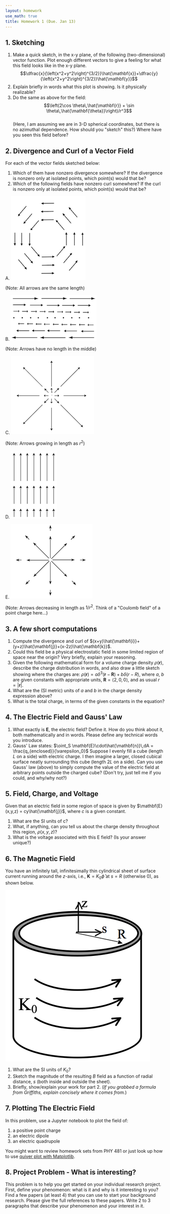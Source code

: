 ```yaml
---
layout: homework
use_math: true
title: Homework 1 (Due. Jan 13)
---
```


## 1. Sketching

1. Make a quick sketch, in the x-y plane, of the following (two-dimensional) vector function. Plot enough different vectors to give a feeling for what this field looks like in the x-y plane.
$$\dfrac{x}{\left(x^2+y^2\right)^{3/2}}\hat{\mathbf{x}}+\dfrac{y}{\left(x^2+y^2\right)^{3/2}}\hat{\mathbf{y}}$$
2. Explain briefly in words what this plot is showing. Is it physically realizable?
3. Do the same as above for the field:
$$\left(2\cos \theta\,\hat{\mathbf{r}} + \sin \theta\,\hat{\mathbf{\theta}}\right)/r^3$$  
(Here, I am assuming we are in 3-D spherical coordinates, but there is no azimuthal dependence. How should you "sketch" this?) Where have you seen this field before?

## 2. Divergence and Curl of a Vector Field

For each of the vector fields sketched below:

1. Which of them have nonzero divergence somewhere? If the divergence is nonzero only at isolated points, which point(s) would that be?
2. Which of the following fields have nonzero curl somewhere? If the curl is nonzero only at isolated points, which point(s) would that be?

A. ![Image A][a]

(Note: All arrows are the same length)

B. ![Image B][b]

(Note: Arrows have no length in the middle)

C. ![Image C][c]

(Note: Arrows growing in length as $r^2$)

D. ![Image D][d]

E. ![Image E][e]

(Note: Arrows decreasing in length as $1/r^2$.  Think of a "Coulomb field" of a point charge here...)

## 3. A few short computations

1. Compute the divergence and curl of $(x+y)\hat{\mathbf{i}}+(y+z)\hat{\mathbf{j}}+(x-2z)\hat{\mathbf{k}}$.
2. Could this field be a physical electrostatic field in some limited region of space near the origin? Very briefly, explain your reasoning.
3. Given the following mathematical form for a volume charge density $\rho(\mathbf{r})$, describe the charge distribution in words, and also draw a little sketch showing where the charges are: $\rho(\mathbf{r}) = a\delta^3(\mathbf{r}-\mathbf{R}) + b\delta(r-R)$, where $a$, $b$ are given constants with appropriate units, $\mathbf{R}=\langle 2,0,0\rangle$, and as usual $r = \lvert\mathbf{r}\rvert$.
4. What are the (SI metric) units of $a$ and $b$ in the charge density expression above?
5. What is the total charge, in terms of the given constants in the equation?

## 4. The Electric Field and Gauss' Law

1. What exactly is $\mathbf{E}$, the electric field? Define it. How do you think about it, both mathematically and in words. Please define any technical words you introduce.
2. Gauss' Law states: $\oint_S \mathbf{E}\cdot\hat{\mathbf{n}}\,dA = \frac{q_{enclosed}}{\varepsilon_0}$
Suppose I evenly fill a cube (length $L$ on a side) with electric charge. I then imagine a larger, closed cubical surface neatly surrounding this cube (length $2L$ on a side). Can you use Gauss' law (above) to simply compute the value of the electric field at arbitrary points outside the charged cube? (Don't try, just tell me if you could, and why/why not?)

## 5. Field, Charge, and Voltage

Given that an electric field in some region of space is given by $\mathbf{E}(x,y,z) = cy\hat{\mathbf{j}}$, where $c$ is a given constant.

1. What are the SI units of c?
2. What, if anything, can you tell us about the charge density throughout this region, $\rho(x,y,z)$?
3. What is the voltage associated with this E field? (Is your answer unique?)

## 6. The Magnetic Field

You have an infinitely tall, infinitesimally thin cylindrical sheet of surface current running around the $z$-axis, i.e., $\mathbf{K} = K_0 \hat{\phi}$ at $s=R$ (otherwise 0), as shown below.

![K in phi direction][K]

1. What are the SI units of $K_0$?
2. Sketch the magnitude of the resulting $B$ field as a function of radial distance, $s$
(both inside and outside the sheet).
3. Briefly, show/explain your work for part 2. (*If you grabbed a formula from Griffiths, explain concisely where it comes from.*)

[a]: ./images/hw1/a.png
[b]: ./images/hw1/b.png
[c]: ./images/hw1/c.png
[d]: ./images/hw1/d.png
[e]: ./images/hw1/e.png
[K]: ./images/hw1/K_phi.png

## 7. Plotting The Electric Field

In this problem, use a Jupyter notebook to plot the field of:

1. a positive point charge
2. an electric dipole
3. an electric quadrupole

You might want to review homework sets from PHY 481 or just look up how to use [quiver plot with Matplotlib](http://matplotlib.org/examples/pylab_examples/quiver_demo.html).

## 8. Project Problem - What is interesting?

This problem is to help you get started on your individual research project. First, define your phenomenon: what is it and why is it interesting to you? Find a few papers (at least 4) that you can use to start your background research. Please give the full references to these papers. Write 2 to 3 paragraphs that describe your phenomenon and your interest in it.
